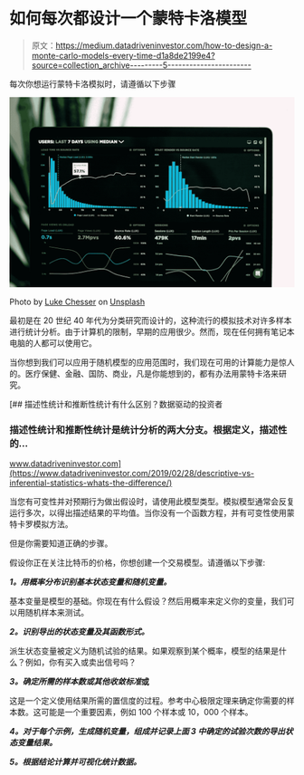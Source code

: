 # 如何每次都设计一个蒙特卡洛模型

> 原文：<https://medium.datadriveninvestor.com/how-to-design-a-monte-carlo-models-every-time-d1a8de2199e4?source=collection_archive---------5----------------------->

每次你想运行蒙特卡洛模拟时，请遵循以下步骤

![](img/0d03568e3ebb5ba4da3db4a0ac53b7e4.png)

Photo by [Luke Chesser](https://unsplash.com/@lukechesser?utm_source=unsplash&utm_medium=referral&utm_content=creditCopyText) on [Unsplash](https://unsplash.com/s/photos/analytics?utm_source=unsplash&utm_medium=referral&utm_content=creditCopyText)

最初是在 20 世纪 40 年代为分类研究而设计的，这种流行的模拟技术对许多样本进行统计分析。由于计算机的限制，早期的应用很少。然而，现在任何拥有笔记本电脑的人都可以使用它。

当你想到我们可以应用于随机模型的应用范围时，我们现在可用的计算能力是惊人的。医疗保健、金融、国防、商业，凡是你能想到的，都有办法用蒙特卡洛来研究。

[](https://www.datadriveninvestor.com/2019/02/28/descriptive-vs-inferential-statistics-whats-the-difference/) [## 描述性统计和推断性统计有什么区别？数据驱动的投资者

### 描述性统计和推断性统计是统计分析的两大分支。根据定义，描述性的…

www.datadriveninvestor.com](https://www.datadriveninvestor.com/2019/02/28/descriptive-vs-inferential-statistics-whats-the-difference/) 

当您有可变性并对预期行为做出假设时，请使用此模型类型。模拟模型通常会反复运行多次，以得出描述结果的平均值。当你没有一个函数方程，并有可变性使用蒙特卡罗模拟方法。

但是你需要知道正确的步骤。

假设你正在关注比特币的价格，你想创建一个交易模型。请遵循以下步骤:

***1。用概率分布识别基本状态变量和随机变量。***

基本变量是模型的基础。你现在有什么假设？然后用概率来定义你的变量，我们可以用随机样本来测试。

***2。识别导出的状态变量及其函数形式。***

派生状态变量被定义为随机试验的结果。如果观察到某个概率，模型的结果是什么？例如，你有买入或卖出信号吗？

***3。确定所需的样本数或其他收敛标准*或**

这是一个定义使用结果所需的置信度的过程。参考中心极限定理来确定你需要的样本数。这可能是一个重要因素，例如 100 个样本或 10，000 个样本。

***4。对于每个示例，生成随机变量，组成并记录上面 3 中确定的试验次数的导出状态变量结果。***

***5。根据结论计算并可视化统计数据。***